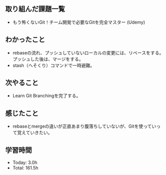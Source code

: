 ## 取り組んだ課題一覧
- もう怖くないGit！チーム開発で必要なGitを完全マスター (Udemy)
## わかったこと
- rebaseの流れ、プッシュしていないローカルの変更には、リベースをする。プッシュした後は、マージをする。
- stash（へそくり）コマンドで一時避難。
## 次やること
- Learn Git Branchingを完了する。
## 感じたこと
- rebaseとmergeの違いが正直あまり腹落ちしていないが、Gitを使っていって覚えていきたい。
## 学習時間
- Today: 3.0h
- Total: 161.5h
